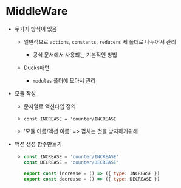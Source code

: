 # MiddleWare

- 두가지 방식이 있음
  
  - 일반적으로 `actions`, `constants`, `reducers` 세 폴더로 나누어서 관리
    
    - 공식 문서에서 사용되는 기본적인 방법
  
  - Ducks패턴
    
    - `modules` 폴더에 모아서 관리



- 모듈 작성
  
  - 문자열로 액션타입 정의
  
  - `const INCREASE = 'counter/INCREASE`
  
  - '모듈 이름/액션 이름' => 겹치는 것을 방지하기위해

- 액션 생성 함수만들기
  
  - ```javascript
    const INCREASE = 'counter/INCREASE'
    const DECREASE = 'counter/DECREASE'
    
    export const increase = () => ({ type: INCREASE })
    export const decrease = () => ({ type: DECREASE })
    ```


